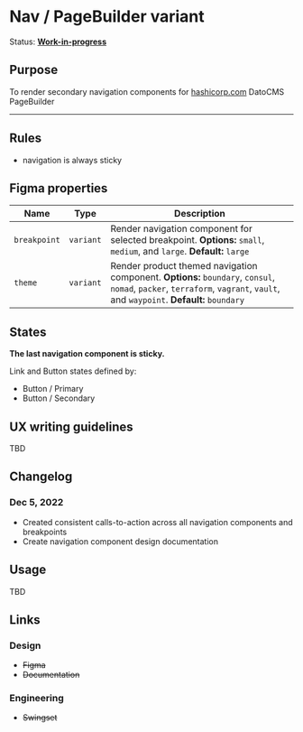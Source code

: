 # Nav / PageBuilder variant

Status: **[Work-in-progress](/guides/can-i-use#work-in-progress)**

## Purpose

To render secondary navigation components for [hashicorp.com](https://www.hashicorp.com/) DatoCMS PageBuilder

---

## Rules

- navigation is always sticky

## Figma properties

| Name         | Type      | Description                                                                                                                                                                |
| ------------ | --------- | -------------------------------------------------------------------------------------------------------------------------------------------------------------------------- |
| `breakpoint` | `variant` | Render navigation component for selected breakpoint. **Options:** `small`, `medium`, and `large`. **Default:** `large`                                                     |
| `theme`      | `variant` | Render product themed navigation component. **Options:** `boundary`, `consul`, `nomad`, `packer`, `terraform`, `vagrant`, `vault`, and `waypoint`. **Default:** `boundary` |

## States

**The last navigation component is sticky.**

Link and Button states defined by:

- Button / Primary
- Button / Secondary

## UX writing guidelines

TBD

## Changelog

### Dec 5, 2022

- Created consistent calls-to-action across all navigation components and breakpoints
- Create navigation component design documentation

## Usage

TBD

## Links

### Design

- ~~Figma~~
- ~~Documentation~~

### Engineering

- ~~Swingset~~
